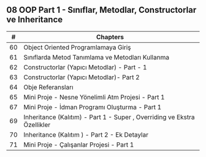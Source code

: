 ## 08 OOP Part 1 - Sınıflar, Metodlar, Constructorlar ve Inheritance

| #  | Chapters                                                                 |
|----|--------------------------------------------------------------------------|
| 60 | Object Oriented Programlamaya Giriş                                      |
| 61 | Sınıflarda Metod Tanımlama ve Metodları Kullanma                         |
| 62 | Constructorlar (Yapıcı Metodlar) - Part - 1                              |
| 63 | Constructorlar (Yapıcı Metodlar)- Part 2                                 |
| 64 | Obje Referansları                                                        |
| 65 | Mini Proje - Nesne Yönelimli Atm Projesi - Part 1                        |
| 67 | Mini Proje - İdman Programı Oluşturma - Part 1                           |
| 69 | Inheritance (Kalıtım) - Part 1 - Super , Overriding ve Ekstra Özellikler |
| 70 | Inheritance (Kalıtım ) - Part 2 - Ek Detaylar                            |
| 71 | Mini Proje - Çalışanlar Projesi - Part 1                                 |
